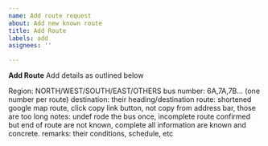 ```yaml
---
name: Add route request
about: Add new known route
title: Add Route
labels: add
asignees: ''

---
```


**Add Route**
Add details as outlined below

Region: NORTH/WEST/SOUTH/EAST/OTHERS
bus number: 6A,7A,7B... (one number per route)
destination: their heading/destination
route: shortened google map route, click copy link button, not copy from address bar, those are too long
notes: undef rode the bus once, incomplete route confirmed but end of route are not known, complete all information are known and concrete.
remarks: their conditions, schedule, etc

